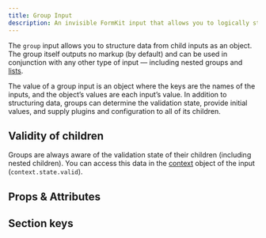 ```yaml
---
title: Group Input
description: An invisible FormKit input that allows you to logically structure your form data as an object.
---
```


<InputPageHero title="Group"></InputPageHero>

The `group` input allows you to structure data from child inputs as an object. The group itself outputs no markup (by default) and can be used in conjunction with any other type of input — including nested groups and [lists](/inputs/list).

The value of a group input is an object where the keys are the names of the inputs, and the object’s values are each input’s value. In addition to structuring data, groups can determine the validation state, provide initial values, and supply plugins and configuration to all of its children.

<example
name="Group input"
file="/_content/examples/group/group.vue"></example>

## Validity of children

Groups are always aware of the validation state of their children (including nested children). You can access this data in the [context](/advanced/context) object of the input (`context.state.valid`).

<example
name="Group input"
file="/_content/examples/group-validity/group-validity.vue"></example>

## Props & Attributes

<reference-table input="group" :data="[{ prop: 'disabled', type: 'Boolean', default: 'false', description: 'Disables all the inputs in the group.'}]" :without="['help', 'label', 'prefix-icon', 'suffix-icon', 'validation', 'validation-visibility', 'validation-label']">
</reference-table>

## Section keys

<reference-table type="sectionKeys" primary="section-key" :without="['outer','prefix', 'prefixIcon', 'suffix', 'suffixIcon', 'label','inner','input','help','messages','message']">
</reference-table>

